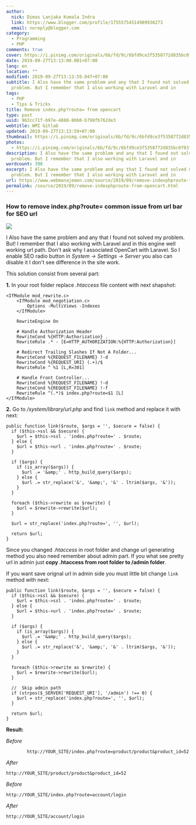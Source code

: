 ```yaml
---
author:
  nick: Dimas Lanjaka Kumala Indra
  link: https://www.blogger.com/profile/17555754514989936273
  email: noreply@blogger.com
category:
  - Programming
  - PHP
comments: true
cover: https://i.pinimg.com/originals/6b/fd/9c/6bfd9ce3f5358772d835bc0f03fa26be.png
date: 2019-09-27T13:13:00.001+07:00
lang: en
location: ""
modified: 2019-09-27T13:13:59.047+07:00
subtitle: I Also have the same problem and any that I found not solved my
  problem. But I remember that I also working with Laravel and in
tags:
  - PHP
  - Tips & Tricks
title: Remove index.php?route= from opencart
type: post
uuid: 963cc71f-b97e-4888-86b0-b798fb762de3
webtitle: WMI Gitlab
updated: 2019-09-27T13:13:59+07:00
thumbnail: https://i.pinimg.com/originals/6b/fd/9c/6bfd9ce3f5358772d835bc0f03fa26be.png
photos:
  - https://i.pinimg.com/originals/6b/fd/9c/6bfd9ce3f5358772d835bc0f03fa26be.png
description: I Also have the same problem and any that I found not solved my
  problem. But I remember that I also working with Laravel and in
wordcount: 398
excerpt: I Also have the same problem and any that I found not solved my
  problem. But I remember that I also working with Laravel and in
url: https://www.webmanajemen.com/source/2019/09/remove-indexphproute-from-opencart.html
permalink: /source/2019/09/remove-indexphproute-from-opencart.html
---
```


<h3>How to remove index.php?route= common issue from url bar for SEO url</h3><img src="https://i.pinimg.com/originals/6b/fd/9c/6bfd9ce3f5358772d835bc0f03fa26be.png"><p>    I Also have the same problem and any that I found not solved my problem. But!     I remember that I also working with Laravel and in this engine well working     url path. Don't ask why I associated OpenCart with Laravel. So I enable SEO     radio button in <em>System -&gt; Settings -&gt; Server</em> you also can     disable it I don't see difference in the site work. </p><p>    This solution consist from several part: </p><p>    <strong>1.</strong>    In your root folder replace <em>.htaccess</em> file content with next     shapshot: </p><pre><code>&lt;IfModule mod_rewrite.c&gt;<br>    &lt;IfModule mod_negotiation.c&gt;<br>        Options -MultiViews -Indexes<br>    &lt;/IfModule&gt;<br><br>    RewriteEngine On<br><br>    # Handle Authorization Header<br>    RewriteCond %{HTTP:Authorization} .<br>    RewriteRule .* - [E=HTTP_AUTHORIZATION:%{HTTP:Authorization}]<br><br>    # Redirect Trailing Slashes If Not A Folder...<br>    RewriteCond %{REQUEST_FILENAME} !-d<br>    RewriteCond %{REQUEST_URI} (.+)/$<br>    RewriteRule ^ %1 [L,R=301]<br><br>    # Handle Front Controller...<br>    RewriteCond %{REQUEST_FILENAME} !-d<br>    RewriteCond %{REQUEST_FILENAME} !-f<br>    RewriteRule ^(.*)$ index.php?route=$1 [L]<br>&lt;/IfModule&gt;</code></pre><p>    <strong>2.</strong>    Go to <em>/system/library/url.php</em> and find <code>link</code> method     and replace it with next: </p><pre><code>public function link($route, $args = '', $secure = false) {<br>  if ($this-&gt;ssl &amp;&amp; $secure) {<br>    $url = $this-&gt;ssl . 'index.php?route=' . $route;<br>  } else {<br>    $url = $this-&gt;url . 'index.php?route=' . $route;<br>  }<br><br>  if ($args) {<br>    if (is_array($args)) {<br>      $url .= '&amp;amp;' . http_build_query($args);<br>    } else {<br>      $url .= str_replace('&amp;', '&amp;amp;', '&amp;' . ltrim($args, '&amp;'));<br>    }<br>  }<br><br>  foreach ($this-&gt;rewrite as $rewrite) {<br>    $url = $rewrite-&gt;rewrite($url);<br>  }<br><br>  $url = str_replace('index.php?route=', '', $url);<br><br>  return $url; <br>}</code></pre><p>    Since you changed <em>.htaccess</em> in root folder and change url     generating method you also need remember about admin part. If you what see pretty url in admin just    <strong>copy .htaccess from root folder to /admin folder</strong>. </p><p>If you want save orignal url in admin side you must little bit change    <code>link</code> method with next: </p><pre><code>public function link($route, $args = '', $secure = false) {<br>  if ($this-&gt;ssl &amp;&amp; $secure) {<br>    $url = $this-&gt;ssl . 'index.php?route=' . $route;<br>  } else {<br>    $url = $this-&gt;url . 'index.php?route=' . $route;<br>  }<br><br>  if ($args) {<br>    if (is_array($args)) {<br>      $url .= '&amp;amp;' . http_build_query($args);<br>    } else {<br>      $url .= str_replace('&amp;', '&amp;amp;', '&amp;' . ltrim($args, '&amp;'));<br>    }<br>  }<br><br>  foreach ($this-&gt;rewrite as $rewrite) {<br>    $url = $rewrite-&gt;rewrite($url);<br>  }<br><br>  //  Skip admin path<br>  if (strpos($_SERVER['REQUEST_URI'], '/admin') !== 0) {<br>    $url = str_replace('index.php?route=', '', $url);<br>  }<br><br>  return $url; <br>}</code></pre><p>    <strong>Result:</strong></p><p>    <em>Before</em></p><p>    <code>        http://YOUR_SITE/index.php?route=product/product&amp;product_id=52     </code></p><p>    <em>After</em></p><p>    <code>http://YOUR_SITE/product/product&amp;product_id=52</code></p><p>    <em>Before</em></p><p>    <code>http://YOUR_SITE/index.php?route=account/login</code></p><p>    <em>After</em></p><p>    <code>http://YOUR_SITE/account/login</code></p>